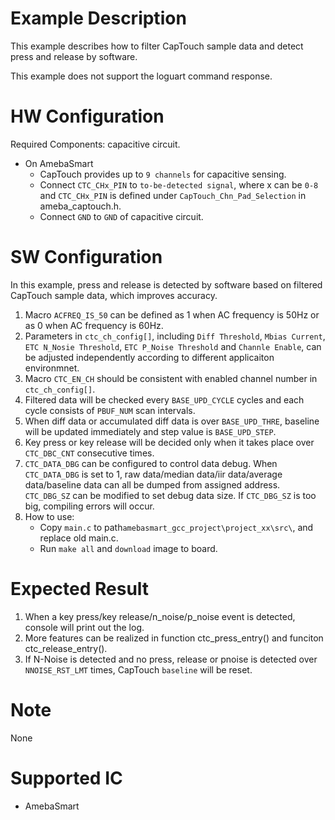 # Example Description

This example describes how to filter CapTouch sample data and detect press and release by software.

This example does not support the loguart command response.

# HW Configuration

Required Components: capacitive circuit.

* On AmebaSmart
	- CapTouch provides up to `9 channels` for capacitive sensing.
	- Connect `CTC_CHx_PIN` to `to-be-detected signal`, where x can be `0-8` and `CTC_CHx_PIN` is defined under `CapTouch_Chn_Pad_Selection` in ameba_captouch.h.
	- Connect `GND` to `GND` of capacitive circuit.

# SW Configuration

In this example, press and release is detected by software based on filtered CapTouch sample data, which improves accuracy.

1. Macro `ACFREQ_IS_50` can be defined as 1 when AC frequency is 50Hz or as 0 when AC frequency is 60Hz.
2. Parameters in `ctc_ch_config[]`, including `Diff Threshold`, `Mbias Current`, `ETC N_Nosie Threshold`, `ETC P_Noise Threshold` and `Channle Enable`, can be adjusted independently according to different applicaiton environmnet.
3. Macro `CTC_EN_CH` should be consistent with enabled channel number in `ctc_ch_config[]`.
4. Filtered data will be checked every `BASE_UPD_CYCLE` cycles and each cycle consists of `PBUF_NUM` scan intervals.
5. When diff data or accumulated diff data is over `BASE_UPD_THRE`, baseline will be updated immediately and step value is `BASE_UPD_STEP`.
6. Key press or key release will be decided only when it takes place over `CTC_DBC_CNT` consecutive times.
7. `CTC_DATA_DBG` can be configured to control data debug. When `CTC_DATA_DBG` is set to 1, raw data/median data/iir data/average data/baseline data can all be dumped from assigned address. `CTC_DBG_SZ` can be modified to set debug data size. If `CTC_DBG_SZ` is too big, compiling errors will occur.
8. How to use:
    * Copy `main.c` to path`amebasmart_gcc_project\project_xx\src\`, and replace old main.c.
    * Run `make all` and `download` image to board.

# Expected Result

1. When a key press/key release/n_noise/p_noise event is detected, console will print out the log.
2. More features can be realized in function ctc_press_entry() and funciton ctc_release_entry().
3. If N-Noise is detected and no press, release or pnoise is detected over `NNOISE_RST_LMT` times, CapTouch `baseline` will be reset.

# Note

None

# Supported IC

* AmebaSmart